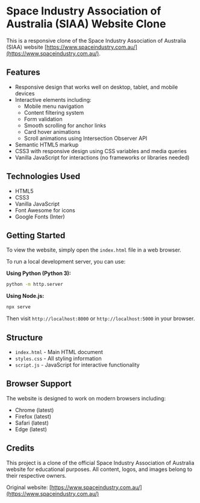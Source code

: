 # Space Industry Association of Australia (SIAA) Website Clone

This is a responsive clone of the Space Industry Association of Australia (SIAA) website [https://www.spaceindustry.com.au/](https://www.spaceindustry.com.au/).

## Features

- Responsive design that works well on desktop, tablet, and mobile devices
- Interactive elements including:
    - Mobile menu navigation
    - Content filtering system
    - Form validation
    - Smooth scrolling for anchor links
    - Card hover animations
    - Scroll animations using Intersection Observer API
- Semantic HTML5 markup
- CSS3 with responsive design using CSS variables and media queries
- Vanilla JavaScript for interactions (no frameworks or libraries needed)

## Technologies Used

- HTML5
- CSS3
- Vanilla JavaScript
- Font Awesome for icons
- Google Fonts (Inter)

## Getting Started

To view the website, simply open the `index.html` file in a web browser.

To run a local development server, you can use:

**Using Python (Python 3):**
```bash
python -m http.server
```

**Using Node.js:**
```bash
npx serve
```

Then visit `http://localhost:8000` or `http://localhost:5000` in your browser.

## Structure

- `index.html` - Main HTML document
- `styles.css` - All styling information
- `script.js` - JavaScript for interactive functionality

## Browser Support

The website is designed to work on modern browsers including:

- Chrome (latest)
- Firefox (latest)
- Safari (latest)
- Edge (latest)

## Credits

This project is a clone of the official Space Industry Association of Australia website for educational purposes. All content, logos, and images belong to their respective owners.

Original website: [https://www.spaceindustry.com.au/](https://www.spaceindustry.com.au/) 